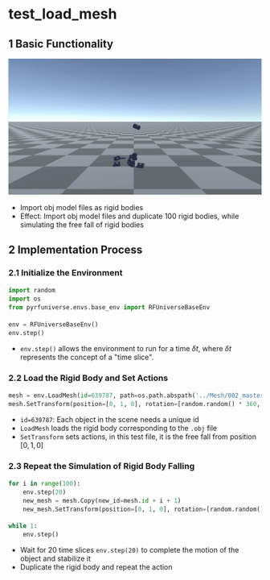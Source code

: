 # test_load_mesh

## 1 Basic Functionality

![](../image/load_mesh.gif)

- Import obj model files as rigid bodies
- Effect: Import obj model files and duplicate 100 rigid bodies, while simulating the free fall of rigid bodies

## 2 Implementation Process

### 2.1 Initialize the Environment

```python
import random
import os
from pyrfuniverse.envs.base_env import RFUniverseBaseEnv

env = RFUniverseBaseEnv()
env.step()
```

- `env.step()` allows the environment to run for a time $\delta t$, where $\delta t$ represents the concept of a "time slice".

### 2.2 Load the Rigid Body and Set Actions

```python
mesh = env.LoadMesh(id=639787, path=os.path.abspath('../Mesh/002_master_chef_can/google_16k/textured.obj'))
mesh.SetTransform(position=[0, 1, 0], rotation=[random.random() * 360, random.random() * 360, random.random() * 360])
```

- `id=639787`: Each object in the scene needs a unique id
- `LoadMesh` loads the rigid body corresponding to the `.obj` file
- `SetTransform` sets actions, in this test file, it is the free fall from position $[0,1,0]$

### 2.3 Repeat the Simulation of Rigid Body Falling

```python
for i in range(100):
    env.step(20)
    new_mesh = mesh.Copy(new_id=mesh.id + i + 1)
    new_mesh.SetTransform(position=[0, 1, 0], rotation=[random.random() * 360, random.random() * 360, random.random() * 360])

while 1:
    env.step()
```

- Wait for 20 time slices `env.step(20)` to complete the motion of the object and stabilize it
- Duplicate the rigid body and repeat the action